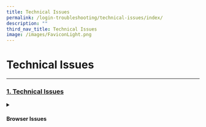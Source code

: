 ```yaml
---
title: Technical Issues
permalink: /login-troubleshooting/technical-issues/index/
description: ""
third_nav_title: Technical Issues
image: /images/FaviconLight.png
---
```

<h1>Technical Issues</h1>
<hr>
<h3><a id="technical-issues" target="_blank" href="/login-troubleshooting/technical-issues/index/">1. Technical Issues</a>
</h3>
<details>
 <summary><h4>Browser Issues</h4></summary>

<ul>
  <li><a target="_blank" href="/login-troubleshooting/technical-issues/operating-system-and-browser-requirements/">Operating System and Browser Requirements</a></li>
  <li><a target="_blank" href="/login-troubleshooting/technical-issues/web-browser-troubleshooting-tips/">Web Browser Troubleshooting Tips</a></li>
  <li><a target="_blank" href="/login-troubleshooting/technical-issues/slow-site-loading/">Slow Site Loading</a></li>
</ul>
</details>